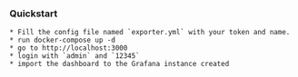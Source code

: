 ### Quickstart
    * Fill the config file named `exporter.yml` with your token and name.
    * run docker-compose up -d
    * go to http://localhost:3000
    * login with `admin` and `12345`
    * import the dashboard to the Grafana instance created